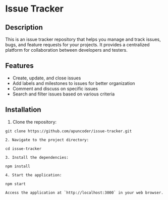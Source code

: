 # Issue Tracker


## Description

This is an issue tracker repository that helps you manage and track issues, bugs, and feature requests for your projects. It provides a centralized platform for collaboration between developers and testers.

## Features

- Create, update, and close issues
- Add labels and milestones to issues for better organization
- Comment and discuss on specific issues
- Search and filter issues based on various criteria

## Installation

1. Clone the repository:

```
git clone https://github.com/apuncoder/issue-tracker.git

2. Navigate to the project directory:

cd issue-tracker

3. Install the dependencies:

npm install

4. Start the application:

npm start

Access the application at `http://localhost:3000` in your web browser.

```


